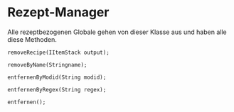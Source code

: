 # Rezept-Manager


Alle rezeptbezogenen Globale gehen von dieser Klasse aus und haben alle diese Methoden.

```zenscript
removeRecipe(IItemStack output);
```

```zenscript
removeByName(Stringname);
```

```zenscript
entfernenByModid(String modid);
```

```zenscript
entfernenByRegex(String regex);
```

```zenscript
entfernen();
```




